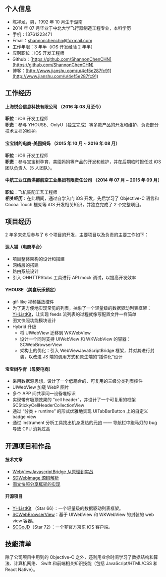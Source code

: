 
## 个人信息

 - 陈祥龙，男，1992 年 10 月生于湖南
 - 2014 年 07 月毕业于中北大学飞行器制造工程专业，本科学历
 - 手机：13761223471
 - Email：shannonchenchn@foxmail.com
 - 工作年限：3 年半（iOS 开发经验 2 年半）
 - 应聘职位：iOS 开发工程师
 - Github：[https://github.com/ShannonChenCHN](https://github.com/ShannonChenCHN)
 - 博客：[http://www.jianshu.com/u/4ef5e287fc91](http://www.jianshu.com/u/4ef5e287fc91)


## 工作经历


#### 上海悦会信息科技有限公司 （2016 年 08 月至今）
**职位**：iOS 开发工程师     
**职责**：参与 YHOUSE、OnlyU（独立完成）等多款产品的开发和维护，负责部分技术文档的维护。

#### 宝宝树的电商-美囤妈妈 （2015 年 10 月 ~ 2016 年 08 月）
**职位**：iOS 开发工程师      
**职责**：参与宝宝树孕育、美囤妈妈等产品的开发和维护，并在后期临时担任过 iOS 团队负责人（5 人团队）。

#### 中航工业江西洪都航空工业集团有限责任公司 （2014 年 07 月 ~ 2015 年 09 月）
**职位**：飞机装配工艺工程师    
**相关经历**：在此期间，通过自学入门 iOS 开发，先后学习了 Objective-C 语言和 Cocoa Touch 框架等 iOS 开发相关知识，并独立完成了 2 个完整项目。

## 项目经历
2 年多来先后参与了 6 个项目的开发，主要项目以及负责的主要工作如下：

#### 达人猫（电商平台）

- 项目整体架构的设计和搭建
- 网络层的搭建
- 路由系统设计
- 引入 OHHTTPStubs 工具进行 API mock 调试，以提高开发效率

#### YHOUSE（美食玩乐预定）

- gif-like 视频播放控件
- 为了更方便地实现常见的列表，抽象了一个轻量级的数据驱动列表框架：[YHListKit](https://github.com/ShannonChenCHN/YHListKit)，让实现 feeds 流列表的过程就像写配置文件一样简单
- 图文快照功能模块设计
- Hybrid 升级
  - 将 UIWebView 迁移到 WKWebView
  - 设计一个同时支持 UIWebView 和 WKWebView 的容器：SCWebBrowserView 
  - 架构上的优化：引入 WebViewJavaScriptBridge 框架，并对其进行封装，以改进 JS 端的调用方式和原生端的“插件化”设计


#### 宝宝树孕育（母婴电商）

- 采用数据源思想，设计了一个低耦合的、可复用的三级分类列表控件
- UIWebView 加载 WebP 图片
- 多个 APP 间共享同一设备唯标识
- 实现带有吸顶效果的 “cell header”，并设计了一个可复用的框架 SCStickyCellHeaderCollectionView
- 通过 “分类 + runtime” 的形式优雅地实现 UITabBarButton 上的自定义 badge view
- 通过 Instrument 分析工具找出机身发热的元凶 —— 导航栏中跑马灯的 bug 导致 CPU 消耗过高


## 开源项目和作品
#### 技术文章
- [WebViewJavascriptBridge 从原理到实战](http://www.jianshu.com/p/6f34903be630)
- [SDWebImage 源码解析](http://www.jianshu.com/p/06f0265c22eb)
- [图文快照分享框架的实现](http://www.jianshu.com/p/b3fcb449cb35)

#### 开源项目
- [YHListKit](https://github.com/ShannonChenCHN/YHListKit) （Star 66）：一个轻量级的数据驱动列表框架。
- [SCWebBrowserView](https://github.com/ShannonChenCHN/SCWebBrowserView)：基于 UIWebView 和 WKWebView 的封装的 web view 容器。
- [SCGoJD](https://github.com/ShannonChenCHN/SCGoJD)（Star 72）：一个非官方京东 iOS 客户端。

## 技能清单
除了公司项目中用到的 Objective-C 之外，还利用业余时间学习了数据结构和算法、计算机网络、 Swift 和前端相关知识技能（包括 JavaScript/HTML/CSS 和 React Native）。
